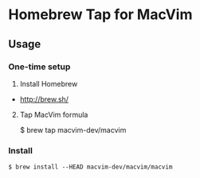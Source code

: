 # Homebrew Tap for MacVim

## Usage

### One-time setup

 1. Install Homebrew

   - http://brew.sh/

 2. Tap MacVim formula

    $ brew tap macvim-dev/macvim

### Install

    $ brew install --HEAD macvim-dev/macvim/macvim
